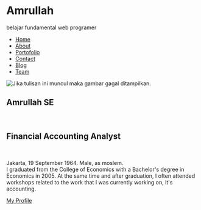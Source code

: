 # Amrullah
belajar fundamental web programer
<!DOCTYPE html>
<html>
<head>
    <meta charset="UTF-8">
    <meta name="viewport" content="width=device-width, initial-scale=1.0">
    <link rel="stylesheet" href="style.css">
    <title>Web | Portofolio</title>
</head>
<body>
    <div class="container">
        <div class="sidebar">
            <nav>
                <ul>
                    <li><a href="home.html">Home</a></li> 
                    <li><a href="about.html">About</a></li>
                    <li><a href="portofolio.html">Portofolio</a></li>
                    <li><a href="contact.html">Contact</a></li> 
                    <li><a href="blog.html">Blog</a></li> 
                    <li><a href="team.html">Team</a></li> 
                </ul>
            </nav>
        </div>
        <main class="content">
              <section class="hero">
                  <img src="abah.jpg" alt="Jika tulisan ini muncul maka gambar gagal ditampilkan.">
              <div class="hero-content">
                  <h1>Amrullah SE</h1><br>
                    <h2>Financial Accounting Analyst</h2><br>  
<p> Jakarta, 19 September 1964. Male, as moslem.<br>
    I graduated from the College of Economics with a Bachelor's degree in Economics in 2005. At the same time and after graduation, I often attended workshops related to the work that I was currently working on, it's accounting. </p>
<a href="index.html" class="action-btn">My Profile</a>
              </div>
                </section>
        </div>
    </div>    
</body>
</html>
